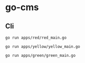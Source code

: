 # go-cms

## Cli

`go run apps/red/red_main.go`

`go run apps/yellow/yellow_main.go`

`go run apps/green/green_main.go` 